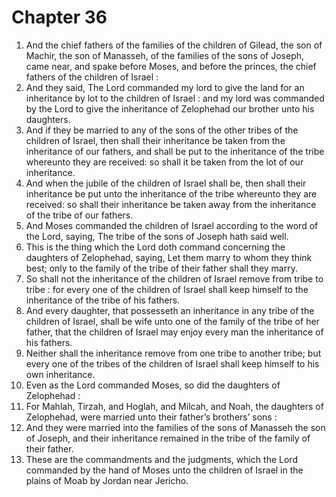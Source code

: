 # Chapter 36

1. And the chief fathers of the families of the children of Gilead, the son of Machir, the son of Manasseh, of the families of the sons of Joseph, came near, and spake before Moses, and before the princes, the chief fathers of the children of Israel :
2. And they said, The Lord commanded my lord to give the land for an inheritance by lot to the children of Israel : and my lord was commanded by the Lord to give the inheritance of Zelophehad our brother unto his daughters.
3. And if they be married to any of the sons of the other tribes of the children of Israel, then shall their inheritance be taken from the inheritance of our fathers, and shall be put to the inheritance of the tribe whereunto they are received: so shall it be taken from the lot of our inheritance.
4. And when the jubile of the children of Israel shall be, then shall their inheritance be put unto the inheritance of the tribe whereunto they are received: so shall their inheritance be taken away from the inheritance of the tribe of our fathers.
5. And Moses commanded the children of Israel according to the word of the Lord, saying, The tribe of the sons of Joseph hath said well.
6. This is the thing which the Lord doth command concerning the daughters of Zelophehad, saying, Let them marry to whom they think best; only to the family of the tribe of their father shall they marry.
7. So shall not the inheritance of the children of Israel remove from tribe to tribe : for every one of the children of Israel shall keep himself to the inheritance of the tribe of his fathers.
8. And every daughter, that possesseth an inheritance in any tribe of the children of Israel, shall be wife unto one of the family of the tribe of her father, that the children of Israel may enjoy every man the inheritance of his fathers.
9. Neither shall the inheritance remove from one tribe to another tribe; but every one of the tribes of the children of Israel shall keep himself to his own inheritance.
10. Even as the Lord commanded Moses, so did the daughters of Zelophehad :
11. For Mahlah, Tirzah, and Hoglah, and Milcah, and Noah, the daughters of Zelophehad, were married unto their father’s brothers’ sons :
12. And they were married into the families of the sons of Manasseh the son of Joseph, and their inheritance remained in the tribe of the family of their father.
13. These are the commandments and the judgments, which the Lord commanded by the hand of Moses unto the children of Israel in the plains of Moab by Jordan near Jericho.

